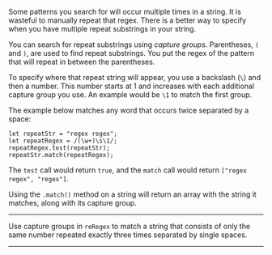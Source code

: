 <div class="challenge-instructions regular-expressions"><div><section id="description">
<p>Some patterns you search for will occur multiple times in a string. It is wasteful to manually repeat that regex. There is a better way to specify when you have multiple repeat substrings in your string.</p>
<p>You can search for repeat substrings using <dfn>capture groups</dfn>. Parentheses, <code>(</code> and <code>)</code>, are used to find repeat substrings. You put the regex of the pattern that will repeat in between the parentheses.</p>
<p>To specify where that repeat string will appear, you use a backslash (<code>\</code>) and then a number. This number starts at 1 and increases with each additional capture group you use. An example would be <code>\1</code> to match the first group.</p>
<p>The example below matches any word that occurs twice separated by a space:</p>
<pre class="language-js"><code class="language-js"><span class="token keyword">let</span> repeatStr <span class="token operator">=</span> <span class="token string">"regex regex"</span><span class="token punctuation">;</span>
<span class="token keyword">let</span> repeatRegex <span class="token operator">=</span> <span class="token regex"><span class="token regex-delimiter">/</span><span class="token regex-source language-regex">(\w+)\s\1</span><span class="token regex-delimiter">/</span></span><span class="token punctuation">;</span>
repeatRegex<span class="token punctuation">.</span><span class="token function">test</span><span class="token punctuation">(</span>repeatStr<span class="token punctuation">)</span><span class="token punctuation">;</span>
repeatStr<span class="token punctuation">.</span><span class="token function">match</span><span class="token punctuation">(</span>repeatRegex<span class="token punctuation">)</span><span class="token punctuation">;</span>
</code></pre>
<p>The <code>test</code> call would return <code>true</code>, and the <code>match</code> call would return <code>["regex regex", "regex"]</code>.</p>
<p>Using the <code>.match()</code> method on a string will return an array with the string it matches, along with its capture group.</p>
</section></div><hr/><div><section id="instructions">
<p>Use capture groups in <code>reRegex</code> to match a string that consists of only the same number repeated exactly three times separated by single spaces.</p>
</section></div><hr/></div>